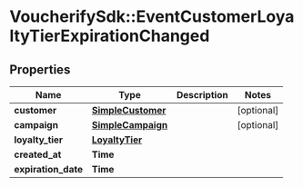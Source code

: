 # VoucherifySdk::EventCustomerLoyaltyTierExpirationChanged

## Properties

| Name | Type | Description | Notes |
| ---- | ---- | ----------- | ----- |
| **customer** | [**SimpleCustomer**](SimpleCustomer.md) |  | [optional] |
| **campaign** | [**SimpleCampaign**](SimpleCampaign.md) |  | [optional] |
| **loyalty_tier** | [**LoyaltyTier**](LoyaltyTier.md) |  |  |
| **created_at** | **Time** |  |  |
| **expiration_date** | **Time** |  |  |

